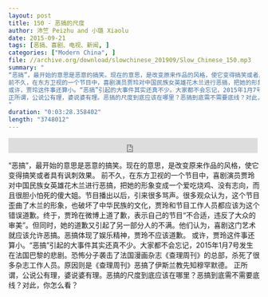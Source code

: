 ```yaml
---
layout: post
title: 150 - 恶搞的尺度
author: 沛竺 Peizhu and 小璐 Xiaolu
date: 2015-09-21
tags: [恶搞、喜剧、电视、新闻, ]
categories: ["Modern China", ]
file: //archive.org/download/slowchinese_201909/Slow_Chinese_150.mp3
summary: "
“恶搞”，最开始的意思是恶意的搞笑。现在的意思，是改变原来作品的风格，使它变得搞笑或者具有讽刺效果。
前不久，在东方卫视的一个节目中，喜剧演员贾玲对中国民族女英雄花木兰进行恶搞，把她的形象变成一个爱吃烧鸡、没有志向，而且很胆小怕死的傻大姐。节目播出以后，引来很多骂声。很多观众认为，这个节目歪曲了木兰的形象，也破坏了中华民族的文化，贾玲和节目工作人员都应该为这个错误道歉。终于，贾玲在微博上道了歉，表示自己的节目“不合适，违反了大众的审美”。但同时，她的道歉又引起了另一部分人的不满。他们认为，喜剧这门艺术就应该允许恶搞。恶搞体现了娱乐精神，贾玲不应该道歉。
或许，贾玲这件事还算小。“恶搞”引起的大事件其实还真不少。大家都不会忘记，2015年1月7号发生在法国巴黎的悲剧。恐怖分子袭击了法国漫画杂志《查理周刊》的总部，杀死了很多杂志工作人员。原因则是《查理周刊》恶搞了伊斯兰教先知穆罕默德。
正所谓，公说公有理，婆说婆有理。恶搞的尺度到底应该在哪里？恶搞到底需不需要底线？对此，你怎么看？
"
duration: "0:03:28.358402"
length: "3748012"
---
```


<iframe src="https://archive.org/embed/slowchinese_201909/Slow_Chinese_150.mp3" width="500" height="30" frameborder="0" webkitallowfullscreen="true" mozallowfullscreen="true" allowfullscreen></iframe>

“恶搞”，最开始的意思是恶意的搞笑。现在的意思，是改变原来作品的风格，使它变得搞笑或者具有讽刺效果。
前不久，在东方卫视的一个节目中，喜剧演员贾玲对中国民族女英雄花木兰进行恶搞，把她的形象变成一个爱吃烧鸡、没有志向，而且很胆小怕死的傻大姐。节目播出以后，引来很多骂声。很多观众认为，这个节目歪曲了木兰的形象，也破坏了中华民族的文化，贾玲和节目工作人员都应该为这个错误道歉。终于，贾玲在微博上道了歉，表示自己的节目“不合适，违反了大众的审美”。但同时，她的道歉又引起了另一部分人的不满。他们认为，喜剧这门艺术就应该允许恶搞。恶搞体现了娱乐精神，贾玲不应该道歉。
或许，贾玲这件事还算小。“恶搞”引起的大事件其实还真不少。大家都不会忘记，2015年1月7号发生在法国巴黎的悲剧。恐怖分子袭击了法国漫画杂志《查理周刊》的总部，杀死了很多杂志工作人员。原因则是《查理周刊》恶搞了伊斯兰教先知穆罕默德。
正所谓，公说公有理，婆说婆有理。恶搞的尺度到底应该在哪里？恶搞到底需不需要底线？对此，你怎么看？
